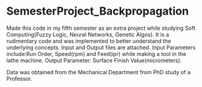 SemesterProject_Backpropagation
===============================

Made this code in my fifth semester as an extra project while studying Soft Computing(Fuzzy Logic, Neural Networks, Genetic Algos).
It is a rudimentary code and was implemented to better understand the underlying concepts. Input and Output files are attached.
Input Parameters include:Run Order, Speed(rpm) and Feed(ipr) while making a tool in the lathe machine.
Output Parameter: Surface Finish Value(micrometers).

Data was obtained from the Mechanical Department from PhD study of a Professor. 
